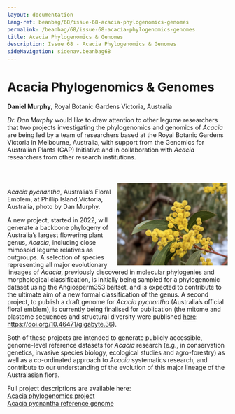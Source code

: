 ```yaml
---
layout: documentation
lang-ref: beanbag/68/issue-68-acacia-phylogenomics-genomes
permalink: /beanbag/68/issue-68-acacia-phylogenomics-genomes
title: Acacia Phylogenomics & Genomes
description: Issue 68 - Acacia Phylogenomics & Genomes
sideNavigation: sidenav.beanbag68
---
```


# Acacia Phylogenomics & Genomes  

**Daniel Murphy**, Royal Botanic Gardens Victoria, Australia  

*Dr. Dan Murphy* would like to draw attention to other legume researchers that two projects investigating the phylogenomics and genomics of *Acacia* are being led by a team of researchers based at the Royal Botanic Gardens Victoria in Melbourne, Australia, with support from the Genomics for Australian Plants (GAP) Initiative and in collaboration with *Acacia* researchers from other research institutions.  

<br />
	<img src="/assets/images/68/APG-1.png" alt="Acacia pycnantha" width="50%" align="right" style="margin: 20px 0px 0px 0px">
<br />

*Acacia pycnantha*, Australia’s Floral Emblem, at Phillip Island,Victoria, Australia, photo by Dan Murphy.  

A new project, started in 2022, will generate a backbone phylogeny of Australia’s largest flowering plant genus, *Acacia*, including close mimosoid legume relatives as outgroups. A selection of species representing all major evolutionary lineages of *Acacia*, previously discovered in molecular phylogenies and morphological classification, is initially being sampled for a phylogenomic dataset using the Angiosperm353 baitset, and is expected to contribute to the ultimate aim of a new formal classification of the genus. A second project, to publish a draft genome for *Acacia pycnantha* (Australia’s official floral emblem), is currently being finalised for publication (the mitome and plastome sequences and structural diversity were published [here](https://doi.org/10.46471/gigabyte.36): <https://doi.org/10.46471/gigabyte.36>).  

Both of these projects are intended to generate publicly accessible, genome-level reference datasets for *Acacia* research (e.g., in conservation genetics, invasive species biology, ecological studies and agro-forestry) as well as a co-ordinated approach to *Acacia* systematics research, and contribute to our understanding of the evolution of this major lineage of the Australasian flora.  

Full project descriptions are available here:  
[Acacia phylogenomics project](https://www.genomicsforaustralianplants.com/acacia/)  
[Acacia pycnantha reference genome](https://www.genomicsforaustralianplants.com/acacia-pycnantha/) 
